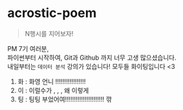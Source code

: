 # acrostic-poem
> N행시를 지어보자!

PM 7기 여러분,   
파이썬부터 시작하여, Git과 Github 까지 너무 고생 많으셨습니다.   
내일부터는 `데이터 분석` 강의가 있습니다!
모두들 화이팅입니다 <3

1. 화 : 화영 언니 !!!!!!!!!!!!!!!!!
2. 이 : 이럴수가 , , , 왜 이렇게
3. 팅 : 팅팅 부었어여!!!!!!!!!!!!!!!!!!!!!! 꺆